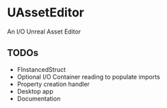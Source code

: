 # UAssetEditor
 An I/O Unreal Asset Editor

## TODOs
- FInstancedStruct
- Optional I/O Container reading to populate imports
- Property creation handler
- Desktop app
- Documentation
